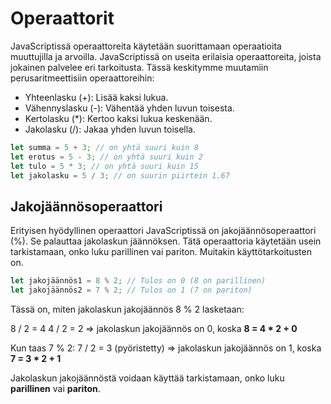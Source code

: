 # Operaattorit

JavaScriptissä operaattoreita käytetään suorittamaan operaatioita muuttujilla ja arvoilla. JavaScriptissä on useita erilaisia operaattoreita, joista jokainen palvelee eri tarkoitusta. Tässä keskitymme muutamiin perusaritmeettisiin operaattoreihin:

- Yhteenlasku (+): Lisää kaksi lukua.
- Vähennyslasku (-): Vähentää yhden luvun toisesta.
- Kertolasku (\*): Kertoo kaksi lukua keskenään.
- Jakolasku (/): Jakaa yhden luvun toisella.

```js
let summa = 5 + 3; // on yhtä suuri kuin 8
let erotus = 5 - 3; // on yhtä suuri kuin 2
let tulo = 5 * 3; // on yhtä suuri kuin 15
let jakolasku = 5 / 3; // on suurin piirtein 1.67
```

## Jakojäännösoperaattori

Erityisen hyödyllinen operaattori JavaScriptissä on jakojäännösoperaattori (%). Se palauttaa jakolaskun jäännöksen. Tätä operaattoria käytetään usein tarkistamaan, onko luku parillinen vai pariton. Muitakin käyttötarkoitusten on.

```js
let jakojäännös1 = 8 % 2; // Tulos on 0 (8 on parillinen)
let jakojäännös2 = 7 % 2; // Tulos on 1 (7 on pariton)
```

Tässä on, miten jakolaskun jakojäännös 8 % 2 lasketaan:

8 / 2 = 4
4 / 2 = 2
=> jakolaskun jakojäännös on 0, koska **8 = 4 \* 2 + 0**

Kun taas 7 % 2:
7 / 2 = 3 (pyöristetty)
=> jakolaskun jakojäännös on 1, koska **7 = 3 \* 2 + 1**

Jakolaskun jakojäännöstä voidaan käyttää tarkistamaan, onko luku **parillinen** vai **pariton**.
